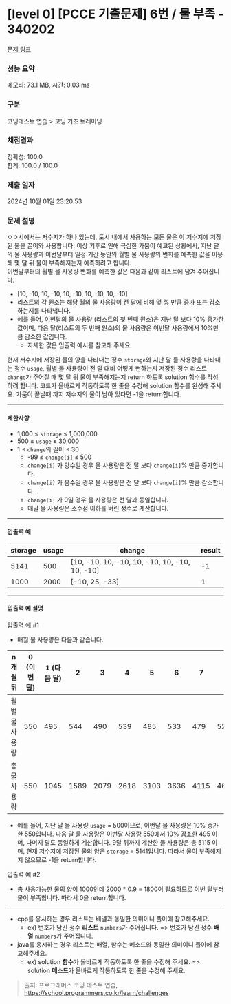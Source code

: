 # \[level 0] \[PCCE 기출문제] 6번 / 물 부족 - 340202

[문제 링크](https://school.programmers.co.kr/learn/courses/30/lessons/340202)

### 성능 요약

메모리: 73.1 MB, 시간: 0.03 ms

### 구분

코딩테스트 연습 > 코딩 기초 트레이닝

### 채점결과

정확성: 100.0\
합계: 100.0 / 100.0

### 제출 일자

2024년 10월 01일 23:20:53

### 문제 설명

ㅇㅇ시에서는 저수지가 하나 있는데, 도시 내에서 사용하는 모든 물은 이 저수지에 저장된 물을 끌어와 사용합니다. 이상 기후로 인해 극심한 가뭄이 예고된 상황에서, 지난 달의 물 사용량과 이번달부터 일정 기간 동안의 월별 물 사용량의 변화를 예측한 값을 이용해 몇 달 뒤 물이 부족해지는지 예측하려고 합니다.\
이번달부터의 월별 물 사용량 변화를 예측한 값은 다음과 같이 리스트에 담겨 주어집니다.

* \[10, -10, 10, -10, 10, -10, 10, -10, 10, -10]
* 리스트의 각 원소는 해당 월의 물 사용량이 전 달에 비해 몇 % 만큼 증가 또는 감소하는지를 나타냅니다.
* 예를 들어, 이번달의 물 사용량 (리스트의 첫 번째 원소)은 지난 달 보다 10% 증가한 값이며, 다음 달(리스트의 두 번째 원소)의 물 사용량은 이번달 사용량에서 10%만큼 감소한 값입니다.
  * 자세한 값은 입출력 예시를 참고해 주세요.

현재 저수지에 저장된 물의 양을 나타내는 정수 `storage`와 지난 달 물 사용량을 나타내는 정수 `usage`, 월별 물 사용량이 전 달 대비 어떻게 변하는지 저장된 정수 리스트 `change`가 주어질 때 몇 달 뒤 물이 부족해지는지 return 하도록 solution 함수를 작성하려 합니다. 코드가 올바르게 작동하도록 한 줄을 수정해 solution 함수를 완성해 주세요. 가뭄이 끝날때 까지 저수지의 물이 남아 있다면 -1을 return합니다.

***

#### 제한사항

* 1,000 ≤ `storage` ≤ 1,000,000
* 500 ≤ `usage` ≤ 30,000
* 1 ≤ `change`의 길이 ≤ 30
  * -99 ≤ `change[i]` ≤ 500
  * `change[i]` 가 양수일 경우 물 사용량은 전 달 보다 `change[i]`% 만큼 증가합니다.
  * `change[i]` 가 음수일 경우 물 사용량은 전 달 보다 `change[i]`% 만큼 감소합니다.
  * `change[i]` 가 0일 경우 물 사용량은 전 달과 동일합니다.
  * 매달 물 사용량은 소수점 이하를 버린 정수로 계산합니다.

***

#### 입출력 예

| storage | usage | change                                         | result |
| ------- | ----- | ---------------------------------------------- | ------ |
| 5141    | 500   | \[10, -10, 10, -10, 10, -10, 10, -10, 10, -10] | -1     |
| 1000    | 2000  | \[-10, 25, -33]                                | 1      |

***

#### 입출력 예 설명

입출력 예 #1

* 매월 물 사용량은 다음과 같습니다.

| n개월 뒤     | 0 (이번 달) | 1 (다음 달) | 2    | 3    | 4    | 5    | 6    | 7    | 8    | 9    |
| --------- | -------- | -------- | ---- | ---- | ---- | ---- | ---- | ---- | ---- | ---- |
| 월 별 물 사용량 | 550      | 495      | 544  | 490  | 539  | 485  | 533  | 479  | 526  | 474  |
| 총 물 사용량   | 550      | 1045     | 1589 | 2079 | 2618 | 3103 | 3636 | 4115 | 4641 | 5115 |

* 예를 들어, 지난 달 물 사용량 `usage` = 500이므로, 이번달 물 사용량은 10% 증가한 550입니다. 다음 달 물 사용량은 이번달 사용량 550에서 10% 감소한 495 이며, 나머지 달도 동일하게 계산합니다. 9달 뒤까지 계산한 물 사용량은 총 5115 이며, 현재 저수지에 저장된 물의 양은 `storage` = 5141입니다. 따라서 물이 부족해지지 않으므로 -1을 return합니다.

입출력 예 #2

* 총 사용가능한 물의 양이 1000인데 2000 \* 0.9 = 1800이 필요하므로 이번 달부터 물이 부족합니다. 따라서 0을 return합니다.

***

* cpp를 응시하는 경우 리스트는 배열과 동일한 의미이니 풀이에 참고해주세요.
  * ex) 번호가 담긴 정수 **리스트** `numbers`가 주어집니다. => 번호가 담긴 정수 **배열** `numbers`가 주어집니다.
* java를 응시하는 경우 리스트는 배열, 함수는 메소드와 동일한 의미이니 풀이에 참고해주세요.
  * ex) solution **함수**가 올바르게 작동하도록 한 줄을 수정해 주세요. => solution **메소드**가 올바르게 작동하도록 한 줄을 수정해 주세요.

> 출처: 프로그래머스 코딩 테스트 연습, https://school.programmers.co.kr/learn/challenges
